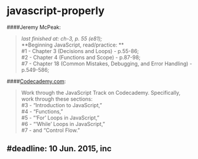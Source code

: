 # javascript-properly

<!---
your comment goes here
and here

####Eric Freeman:
> 2015-06-07 start from: restart from the beggining;

####Jon Duckett:
> 2015-06-08 start from p.62 (e67);

####Jeremy McPeak:

-->

####Jeremy McPeak:
>_last finished at: ch-3, p. 55 (e81);_<br>
**Beginning JavaScript, read/practice: **<br>
\#1 - Chapter 3 (Decisions and Loops) - p.55-86;<br>
\#2 - Chapter 4 (Functions and Scope) - p.87-98;<br>
\#7 - Chapter 18 (Common Mistakes, Debugging, and Error Handling) - p.549-586;<br>

####[Codecademy.com](http://codecademy.com/ "codecademy.com"):
>Work through the JavaScript Track on Codecademy. Specifically, work through these sections:<br>
\#3 - “Introduction to JavaScript,”<br>
\#4 - “Functions,”<br>
\#5 - “‘For’ Loops in JavaScript,”<br>
\#6 - “‘While’ Loops in JavaScript,”<br>
\#7 -  and “Control Flow.”

#deadline: 10 Jun. 2015, inc
---
